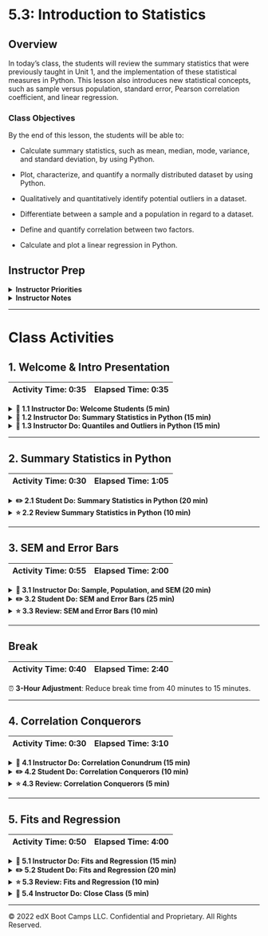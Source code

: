 # 5.3: Introduction to Statistics

## Overview

In today’s class, the students will review the summary statistics that were previously taught in Unit 1, and the implementation of these statistical measures in Python. This lesson also introduces new statistical concepts, such as sample versus population, standard error, Pearson correlation coefficient, and linear regression.

### Class Objectives

By the end of this lesson, the students will be able to:

* Calculate summary statistics, such as mean, median, mode, variance, and standard deviation, by using Python.

* Plot, characterize, and quantify a normally distributed dataset by using Python.

* Qualitatively and quantitatively identify potential outliers in a dataset.

* Differentiate between a sample and a population in regard to a dataset.

* Define and quantify correlation between two factors.

* Calculate and plot a linear regression in Python.

## Instructor Prep

<details>
  <summary><strong>Instructor Priorities</strong></summary>

* The students should be able to plot and characterize a dataset using Matplotlib.

* The students should be able to determine which Python module is most appropriate to calculate their summary statistics depending on their datasets.

* The students should be able to identify when they have a sample dataset versus a population dataset.

* The students should be able to differentiate between a correlation and a regression analysis.

</details>

<details>
    <summary><strong>Instructor Notes</strong></summary>

* You may find that this lesson falls on a weekday due to a holiday shifting the course schedule. In this case, we have provided notes within the LP that will allow you to **easily adjust the length of the lesson to fit into a weekday class**.

  * Be on the lookout for a ⏰ **3-Hour Adjustment** note at the top of activities in this Lesson Plan. If this class is being taught on a weekday, please use the directions found in the note. Keep in mind that breaks will be reduced from 40 minutes to the typical 15 minutes for a weekday class, as well.

  * Shortening these activities could potentially prevent students from finishing them, so please remind them to use office hours to clear up any questions that they may have.

* To facilitate discussion and provide visual aids, a slide deck has been provided to accompany the beginning of each instructor activity. All content in the slide deck is contained within the lesson plan, so the use of the provided slides is optional.

* The slideshows are for instructor use only. When distributing slides to the students, please first export the slides to a PDF file. You may then send out the PDF file.

* The goal of today's material is to empower the students to use statistical tools for describing and discussing data. Take your time, and ensure that the students understand the concepts behind each statistical topic before discussing the functions in Python.

* To minimize any feelings of thematic discontinuity with the previous days’ Matplotlib work, emphasize taking a _graphical_ approach to understanding today's concepts.

* Please refer to our [Student FAQs](../../../05-Instructor-Resources/README.md#unit-05-matplotlib) for answers to questions frequently asked by students of this program. If you have any recommendations for additional questions, feel free to log an issue with your desired additions.

* Have your TAs refer to the [Time Tracker](TimeTracker.xlsx) to stay on track.

* If you have issues with any of today's activities, you may report them [here](http://tiny.cc/BootCampFeedback).

</details>

- - -

# Class Activities

## 1. Welcome & Intro Presentation

| Activity Time:       0:35 |  Elapsed Time:      0:35  |
|---------------------------|---------------------------|

<details>
  <summary><strong>📣 1.1 Instructor Do: Welcome Students (5 min)</strong></summary>

* Open the [slideshow](https://docs.google.com/presentation/d/13bbYKmjgFTZivP2CfdOcc1mFaRdglEbSPulGjSwZtlI/edit?usp=sharing), and welcome the class while covering the following talking points:

  * Welcome to Day 3 of Matplotlib. Today's lesson combines our knowledge of fundamental statistics with Matplotlib and SciPy.

  * Once we’re comfortable with basic statistics in Python, we will introduce a few new statistical concepts and models that students can use in their projects.

</details>

<details>
  <summary><strong>📣 1.2 Instructor Do: Summary Statistics in Python (15 min)</strong></summary>

* Return to the slideshow to accompany the demo. Discuss the following talking points:

* Begin by asking the class to define the measure of central tendency.

* Remind the students that the measure of central tendency is the center of a dataset and is commonly referred to as an average.

  * The most common measures of central tendency are the **mean**, **median**, and **mode**.

  * The **mean** of a dataset is the arithmetic average of a dataset. It is calculated from the sum of all of the numbers divided by the number of elements in the dataset.

  * The **median** of a dataset is the middle element. It is calculated by listing the data numerically and selecting the middle element. For even-length datasets, the average of the two middle elements is the median of the dataset.

  * The **mode** of a dataset is the most frequently occurring element. The mode can be used for either numeric or categorical data, as captured in the following image:

    ![Categorical Mode.](https://static.bc-edx.com/data/dl-1-2/m5/lessons/3/img/5-3-catagorical_mode.png)

* Explain that Python offers multiple ways to measure the central tendency of the data; however, for this class, we will be looking at the NumPy and SciPy packages and modules.

  * We will use the NumPy package to test for `mean` and `median`, and we’ll use the SciPy package to test for `mode`.

  * We need to use both NumPy and SciPy modules to calculate the measures of central tendency because the mode is not a function in NumPy. This is likely because NumPy is a lightweight module and calculating the mode can be computationally intensive.

* Point out that Pandas also provides functions to measure central tendency, but students will need to check out that documentation on their own.

* Explain that our main focus today is learning how to characterize, analyze, and visualize new data.

  * We generally want to plot new data as soon as possible to identify key characteristics of the dataset.

  * Key characteristics can include if the data is normally distributed, if the data is multimodal, or if there are clusters in the data.

  * Another characteristic of normally distributed data is that its distribution follows a characteristic bell-curve shape.

* Ask the students to define **variance** and **standard deviation**.

  * **Variance** is the measurement of how far each number in the dataset is from the mean of the dataset.

  * **Standard deviation** is the square root of the variance.

  * When calculating the variance and standard deviation in Python, we will use the NumPy module.

* Open the example [notebook](Activities/01-Ins_Summary_Statistics/Solved/samples.ipynb).

* Execute the first three blocks of code:

```python
# Import dependencies
import pandas as pd
import matplotlib.pyplot as plt
import scipy.stats as st
import numpy as np

# Read in the LAX temperature data
temperature_df = pd.read_csv('../Resources/lax_temperature.csv')
temperatures = temperature_df['HourlyDryBulbTemperature']

# Demonstrate calculating measures of central tendency
mean_numpy = np.mean(temperatures)
print(f"The mean temperature at the LAX airport is {mean_numpy}")

median_numpy = np.median(temperatures)
print(f"The median temperature at the LAX airport is {median_numpy}")

mode_scipy = st.mode(temperatures)
print(f"The mode temperature at the LAX airport is {mode_scipy}")
```

* Explain to the students that this first dataset contains National Oceanic and Atmospheric Administration temperature measurements taken at the Los Angeles International (LAX) airport.

  * When calculating the mean, NumPy provides a decimal with far too much precision. Therefore, we should always round the output of `numpy.mean`. In most cases, rounding the mean to the nearest hundredth decimal is sufficient.

  * When calculating the median, NumPy also can provide a decimal with far too much precision. However, with this dataset, the median was already rounded.

  * When calculating the mode, the `scipy.stats` module returns 2 arrays, one for all mode values and another for the frequency of each mode.

* Remind the students that the easiest way to determine if a dataset has multiple modes, clusters of values, or a normal distribution, is to plot the data using Matplotlib.

* Execute the next block of code:

```python
# Characterize the dataset using Matplotlib and stats.normaltest
plt.hist(temperatures)
plt.xlabel('Temperature (°F)')
plt.ylabel('Counts')
plt.show()
print(st.normaltest(temperatures.sample(50)))
```

* The following image captures the resulting histogram:

![The histogram of the temperature data appears normally distributed.](https://static.bc-edx.com/data/dl-1-2/m5/lessons/3/img/5-3-intro_norm_dist.png)

* Point out to the students that there only appears to be one mode in the dataset. Furthermore, the distribution of temperatures around the mode seems to form a bell curve.

  * This bell-curve characteristic is known in statistics as a **normal distribution**.

  * The theory behind a **normal distribution** is outside of the scope of this lesson, but it is important to know whether your data is normally distributed.

* Explain that many statistical tests assume that the data is normally distributed. Using such statistical tests when the data is _not_ normally distributed can cause us to draw incorrect conclusions.

  * The `stats.normaltest` function offers a more quantitative verification of normal distribution.

  * When we used `stats.normaltest` in our example code, we also used the Pandas `DataFrame.sample` function.

  * Because the `stats.normaltest` function is using a small sample size of randomly selected values using Pandas's `DataFrame.sample` function.  We interpret the results of `stats.normaltest` using the **p**-value. A **p**-value 0.05 or larger indicates normally distributed data.

  * Because our p-value is approximately 0.05 or greater, we can conclude that this distribution is normal.

  * However, if we run the normality test on the whole dataset as the following code shows:

    ```python
    # Run the normality test on the whole temperatures DataFrame.
    print(st.normaltest(temperatures.sample(3529)))
    ```

  * The results of the `stats.normaltest` test show that it fails the normality test fails because the **p**-value is very small. We can conclude that the data is _not_ normally distributed.

* Execute the next code block:

```python
# Demonstrate calculating the variance and standard deviation using the different modules
var_numpy = np.var(temperatures,ddof = 0)
print(f"The population variance using the NumPy module is {var_numpy}")

sd_numpy = np.std(temperatures,ddof = 0)
print(f"The population standard deviation using the NumPy module is {sd_numpy}")
```

* Point out that to calculate the total variance or standard deviation in NumPy, we must provide the list of numbers as well as `ddof =0`.

  * The `ddof = 0` argument is to ensure we calculate the population variance and standard deviation.

  * We will talk about sample versus population later in the class.

* Execute the next code block:

```python
# Calculate the 68-95-99.7 rule using the standard deviation
print(f"Roughly 68% of the data is between {round(mean_numpy-sd_numpy,3)} and {round(mean_numpy+sd_numpy,3)}")
print(f"Roughly 95% of the data is between {round(mean_numpy-2*sd_numpy,3)} and {round(mean_numpy+2*sd_numpy,3)}")
print(f"Roughly 99.7% of the data is between {round(mean_numpy-3*sd_numpy,3)} and {round(mean_numpy+3*sd_numpy,3)}")
```

* Remind the students that when we have a dataset that is normally distributed, we can use the **68-95-99.7** rule to characterize the data.

  * The **68-95-99.7** rule states that roughly 68% of all values in normally distributed data fall within one standard deviation of the mean (in either direction). Additionally, 95% of the values fall within two standard deviations, and 99.7% of the values fall within three standard deviations.

* Ask the students to define the **z-score**.

  * The **z-score** is the number of standard deviations a given number is from the mean of the dataset.

  * To calculate a z-score in Python, we must use the SciPy `stats.zscore` function.

* Execute the next code block:

```python
# Demonstrate calculating the z-scores using SciPy
z_scipy = st.zscore(temperatures)
print(f"The z-scores using the SciPy module are {z_scipy}")
```

* Point out that the output of `stats.zscore` is a list of z-scores that is equal in length to the list of temperatures. Therefore, if we want to know the z-score for any given value, we must find and use the index of that value from the temperature list.

* Send out the solution notebook for the students to refer to later.

* Data Source: NOAA National Centers for Environmental Information, Climate Data Online. [https://www.ncei.noaa.gov/products/land-based-station/us-climate-normals](https://www.ncei.noaa.gov/products/land-based-station/us-climate-normals)

</details>

<details>
  <summary><strong>📣 1.3 Instructor Do: Quantiles and Outliers in Python (15 min)</strong></summary>

* ⏰ **3-Hour Adjustment**: Reduce activity time from 15 minutes to 10 minutes.

* Return to the slideshow to accompany the beginning of this section.

* Begin this section by asking the class to define **quantiles**, **quartiles**, and **outliers**.

  * **Quantiles** divide our data into well-defined regions based on their order in a ranked list. The 2 most commonly used quantiles are **quartiles** and **percentiles**.

  * **Quartiles** divide the sorted data into four equal-sized groups, and the median is known as the second quartile.

  * An **outlier** is an extreme value that can skew a dataset. An **outlier** is typically identified as a value that is 1.5 * IQR (**interquartile range**) beyond the first and third quartiles.

  * We can visually identify quartiles and outliers using a box and whisker plot. Alternatively, we can identify quartiles using the **1.5 * IQR** rule.

  * When datasets are too large to identify the outliers visually, or when analysis requires more quantitative measures, we should calculate the interquartile range manually using Python modules.

* Now, open the activity [notebook](Activities/02-Ins_Quartiles_and_Outliers/Solved/samples.ipynb).

* Execute the first two blocks of code:

```python
# Import dependencies
import pandas as pd
import numpy as np
import matplotlib.pyplot as plt

# Example outlier plot of reaction times
times = [96,98,100,105,85,88,95,100,101,102,97,98,5]
fig1, ax1 = plt.subplots()
ax1.set_title('Reaction Times at Baseball Batting Cage')
ax1.set_ylabel('Reaction Time (ms)')
ax1.boxplot(times)
plt.show()
```

* The following image captures the resulting plot:

![reaction times boxplot](https://static.bc-edx.com/data/dl-1-2/m5/lessons/3/img/5-3-outlier_batting.png)

* Explain that this first dataset is a theoretical collection of reaction times measured at a baseball batting cage.

* Explain that a box and whisker plot is widely used in data science due to the amount of information it provides at a glance.

  * We render a box and whisker plot in Matplotlib by using the `pyplot.boxplot` function.

  * The `pyplot.boxplot` function simply requires a list of numbers.

  * The orange line in the box plot is the median of the data.

  * The box surrounding the median is the IQR.

  * The whiskers that protrude from the box in the plot can be modified depending on the use, but by default the whiskers represent 1.5 * IQR, or the outlier boundaries.

  * The data points that are located beyond the whiskers in the plot are potential outliers.

  * In this dataset, the two smallest data points appear to be outliers.

* Display and explain the following annotated box plot for visual guidance:

![the annotated boxplot](https://static.bc-edx.com/data/dl-1-2/m5/lessons/3/img/5-3-outlier_boxplot_annot.png)

* Execute the next block of code:

```python
# Sort the data to determine which could be outliers
times.sort()
print(times)
```

* Explain that once we’ve identified potential outliers in a box and whisker plot, we can use the sorted dataset to estimate which data points fall outside the outlier boundary.

* Point out that the 5 ms and 85 ms reaction time data points are outside of the whiskers and may merit investigation.

* Execute the next block of code:

```python
# The second example again looks at the LAX temperature data set and computes quantiles
temperature_df = pd.read_csv('../Resources/lax_temperature.csv')
temperatures = temperature_df['HourlyDryBulbTemperature']

fig1, ax1 = plt.subplots()
ax1.set_title('Temperatures at LAX')
ax1.set_ylabel('Temperature (°F)')
ax1.boxplot(temperatures)
plt.show()
```

* The following image captures the resulting box and whisker plot:

![The LAX temperatures have too many data points to identify outliers.](https://static.bc-edx.com/data/dl-1-2/m5/lessons/3/img/5-3-outliers_temperatures.png)

* Explain to the students that this example is looking back at the LAX temperatures from NOAA.

  * This dataset has over 3,000 data points, and we already know it to be normally distributed.

  * When we know a dataset is normally distributed, we can expect at least a few data points to be potential outliers.

* Explain to the class that we can also identify potential outliers by using Pandas.

* Explain that we can use Pandas to easily calculate the interquartile range to generate the outlier boundaries.

* Execute the next block of code:

```python
# If the data is in a DataFrame, we use pandas to give quartile calculations
quartiles = temperatures.quantile([.25,.5,.75])
lowerq = quartiles[0.25]
upperq = quartiles[0.75]
iqr = upperq-lowerq

print(f"The lower quartile of temperatures is: {lowerq}")
print(f"The upper quartile of temperatures is: {upperq}")
print(f"The interquartile range of temperatures is: {iqr}")
print(f"The the median of temperatures is: {quartiles[0.5]} ")

lower_bound = lowerq - (1.5*iqr)
upper_bound = upperq + (1.5*iqr)
print(f"Values below {lower_bound} could be outliers.")
print(f"Values above {upper_bound} could be outliers.")
```

* Explain that to properly calculate the lower and upper quartiles of a dataset, we would need to calculate the median of our dataset. Once we split our data into two groups using the median, we would then need to find the median of the lower and upper groups to determine the quartiles.

* Explain that a very common practice in data science is to approximate the median-of-a-median quartile values by using prebuilt quantile functions such as Pandas's `quantile` method.

* Point out that Pandas's `quantile` method requires decimal values between 0 and 1. In addition, we must pass the quantile as the index instead of relative index values.

```python
# You cannot pass a 0 index to retrieve the first element,
# it requires the actual value of 0.25
lowerq = quartiles[0.25]
```

* Point out that once you have calculated the IQR, you can create the boundaries to quantitatively determine any potential outliers.

* Send out the solution notebook for the students to refer to in the next activity.

* Data Source: NOAA National Centers for Environmental information, Climate Data Online. [https://www.ncei.noaa.gov/products/land-based-station/us-climate-normals](https://www.ncei.noaa.gov/products/land-based-station/us-climate-normals)

</details>

- - -

## 2. Summary Statistics in Python

| Activity Time:       0:30 |  Elapsed Time:      1:05  |
|---------------------------|---------------------------|

<details>
  <summary><strong>✏️ 2.1 Student Do: Summary Statistics in Python (20 min)</strong></summary>

* ⏰ **3-Hour Adjustment**: Reduce activity time from 20 minutes to 15 minutes.

Send the following links to the students and go over the instructions:

* **File**: [California Housing Data](Activities/03-Stu_Summary_Stats_Python/Resources/California_Housing.csv)

* **Instructions:** [README.md](Activities/03-Stu_Summary_Stats_Python/README.md)

* In this activity, the students will calculate a number of summary statistics using California housing data.

* You may choose to use the slideshow to accompany this activity.

</details>

<details>
  <summary><strong>⭐ 2.2 Review Summary Statistics in Python (10 min)</strong></summary>

* Open the [solution](Activities/03-Stu_Summary_Stats_Python/Solved/summary_stats.ipynb).

* Explain and go through the first two blocks of code:

```python
# Import dependencies
import pandas as pd
import matplotlib.pyplot as plt
import scipy.stats as st

# Read in the California housing dataset
california_data = pd.read_csv('../Resources/California_Housing.csv')
california_data.head()
```

* Explain that the first few blocks of code simply read in the California housing data from the `Resources` folder using Pandas.

* Execute the next block of code:

```python
# Determine which measure of central tendency is most appropriate to describe the population
plt.hist(california_data['Population'])
plt.xlabel('Population')
plt.ylabel('Counts')
plt.show()
print(california_data['Population'].mean())
print(california_data['Population'].median())
print(california_data['Population'].mode())
```

* The following image captures the resulting plot:

![The Matplotlib histogram plot allows us to determine the most appropriate measure of central tendency.](https://static.bc-edx.com/data/dl-1-2/m5/lessons/3/img/5-3-review_population.png)

* Explain that in most cases, we would plot the data using a histogram to determine the most appropriate way to measure the central tendency.

* Point out that this data appears to be right-skewed, so the median is arguably the most appropriate.

* Explain that because the mean, median, and mode all are between 1,100 and 1,400, all three measures of central tendency describe the center of the dataset.

  * Point out that all three measures are roughly the same due to the limited number of data points in the dataset.

  * Caution the students that when datasets are larger, the mean becomes more affected by the skew and will no longer describe the center of the data.

* Execute the next code block:

```python
# Determine if the house age in California is normally distributed
plt.hist(california_data['HouseAge'])
plt.xlabel('House Age (years)')
plt.ylabel('Counts')
plt.show()
print(st.normaltest(california_data["HouseAge"].sample(100)))
print(st.normaltest(california_data["HouseAge"].sample(2000)))
```

* The following image captures the resulting histogram:

![The Matplotlib histogram plot allows us to also determine if the data looks normally distributed.](https://static.bc-edx.com/data/dl-1-2/m5/lessons/3/img/5-3-review_age.png)

* Point out that this data is a little fatter than a normal bell-curve shape, but it visually resembles a normal distribution.

* Remind the students that when a dataset is large, we have to be careful how we identify normal distribution.

* Explain that to calculate how normally distributed the data is, we must first take a random sample of rows using the Pandas `sample` function. Once we have our sample data, we can test for normality using `stats.normaltest`.

* Point out that running the `normaltest` several times results in the p-value fluctuating around or above 0.05, which means the data is normally distributed. However, using a larger datasets indicates that the data isn't normall distributed.

* Execute the next code block:

```python
# Determine if there are any potential outliers in the average occupancy in California
quartiles = california_data['AveOccup'].quantile([.25,.5,.75])
lowerq = quartiles[0.25]
upperq = quartiles[0.75]
iqr = upperq-lowerq

print(f"The lower quartile of occupancy is: {lowerq}")
print(f"The upper quartile of occupancy is: {upperq}")
print(f"The interquartile range of occupancy is: {iqr}")
print(f"The the median of occupancy is: {quartiles[0.5]} ")

lower_bound = lowerq - (1.5*iqr)
upper_bound = upperq + (1.5*iqr)
print(f"Values below {lower_bound} could be outliers.")
print(f"Values above {upper_bound} could be outliers.")

outlier_occupancy = california_data.loc[(california_data['AveOccup'] < lower_bound) | (california_data['AveOccup'] > upper_bound)]
outlier_occupancy
```

* Explain that we can use the 1.5 * IQR rule to identify potential outliers in the dataset.

* Explain that once we have the lower and upper outlier bounds, we can use Pandas to filter the data. Go through the code that filters the DataFrame by using `loc` and the output DataFrame.

* Point out that there are 100 potential outliers in the "Average Occupancy".

* Execute the next code block:

```python
# With the potential outliers, what is the lowest and highest median income (in $1000s) observed?
print(f"The minimum median income of the potential outliers is {outlier_occupancy['MedInc'].min()}")
print(f"The maximum median income of the potential outliers is {outlier_occupancy['MedInc'].max()}")
```

* Explain that once we have the filtered DataFrame, we can use the `min` and `max` functions on the median income column to determine the min and max values.

* Execute the final code block:

```python
# Plot the latitude and longitude of the California housing data using Matplotlib, and color the data points using the median income of the block
plt.scatter(california_data['Longitude'],california_data['Latitude'],c=california_data['MedInc'])
clb = plt.colorbar()
plt.xlabel("Longitude")
plt.ylabel("Latitude")
clb.set_label("Median Income")
plt.show()
```

* The following image captures the resulting plot:

![Plotting latitude and longitude on a scatter plot creates a rough geographical outline.](https://static.bc-edx.com/data/dl-1-2/m5/lessons/3/img/5-3-california_map.png)

* Point out if we plot the latitude and longitude on a scatter plot, we get a rough outline of the state of California.

* Explain that by coloring the data points according to median income data, a trend emerges from where the outliers are relative to their position in the state.

* Point out that Los Angeles may have some potential outliers in the data along with some in Northern California. Neat!

* Send out the solution for the students to review later.

* Data Source: U.S. Department of Commerce Bureau of the Census. 1990 Census of Housing General Housing Statistics: California. [https://www2.census.gov/library/publications/decennial/1990/ch-1/ch-1-6.pdf](https://www2.census.gov/library/publications/decennial/1990/ch-1/ch-1-6.pdf)

</details>

- - -

## 3. SEM and Error Bars

| Activity Time:       0:55 |  Elapsed Time:      2:00  |
|---------------------------|---------------------------|

<details>
  <summary><strong>📣 3.1 Instructor Do: Sample, Population, and SEM (20 min)</strong></summary>

* ⏰**3-Hour Adjustment**: Reduce activity time from 20 minutes to 15 minutes.

* Return to the slideshow to accompany this activity.

* Begin the activity by introducing the following scenario: Weeks before Election Day, a local newspaper in a hypothetical city wants to predict the winner of the mayoral election. The newspaper will poll voters for their preferred candidate. Point out the following:

  * It would be prohibitively expensive to ask every voter in the city for their preferred candidate, and it is not possible to know who will go out and vote on Election Day.

  * The newspaper must, therefore, ask a _subset_ of all eligible voters in the city about their voting habits and _extrapolate_ information from the results.

  * In this scenario, the newspaper decides to poll 1,000 eligible voters shopping at grocery stores across the city.

  * By using the polling results from the 1,000 eligible voters, the newspaper can try to make an accurate prediction of the mayoral election outcome.

* Explain that this hypothetical scenario is an example of a **sample** dataset versus a **population** dataset.

  * In statistics, a **population** is a complete dataset that contains all possible elements of a study or experiment.

  * In this scenario, the population dataset would be the voting habits of all eligible voters in the city.

  * In statistics, a **sample** is a subset of a population dataset where not all elements of a study or experiment are collected or measured.

  * In this scenario, the sample dataset consists of the 1,000 eligible voters polled across the city.

  * In data science, the concept of sample versus population does not strictly apply to people or animals. Any comprehensive dataset is considered a population, and any dataset that is a subset of a larger dataset is considered a sample.

* Open the example [file](Activities/04-Ins_Standard_Error/Solved/standard_error.ipynb).

* Execute the first two blocks of code to bring in the fuel economy dataset:

```python
# Import dependencies
import pandas as pd
import random
import matplotlib.pyplot as plt
import numpy as np
from scipy.stats import sem

# Set the seed so our data is reproducible
random.seed(42)

# Sample versus population example fuel economy
fuel_economy = pd.read_csv('../Resources/2019_fuel_economy.csv')

# First get an overview of the dataset - how many factors, etc.
print(fuel_economy.head())
```

* Explain that in this example, we will examine 2019 vehicle fuel economy data from [fueleconomy.gov](https://www.fueleconomy.gov/feg/download.shtml). Our population data contains the fuel economy data for all 1,242 different 2019 model vehicles tested by the U.S. Department of Energy in 2018.

* Calculate the population mean and standard deviation using the notebook, as in the following code:

```python
# Calculate the summary statistics and plot the histogram of the entire population data
print(f"The mean MPG of all vehicles is: {round(fuel_economy['Combined_MPG'].mean(),2)}")
print(f"The standard deviation of all vehicle's MPG is: {round(fuel_economy['Combined_MPG'].std(),2)}")
```

* The mean miles per gallon of all vehicles tested is 23.33, while the standard deviation of all vehicles tested is 5.94.

* Plot the histogram of the fuel efficiency of all vehicles tested using the notebook, as in the following code:

```python
plt.hist(fuel_economy['Combined_MPG'])
plt.xlabel("Fuel Economy (MPG)")
plt.ylabel("Number of Vehicles")
plt.show()
```

* The following image captures the resulting histogram:

![This is the histogram of the population fuel economy data.](https://static.bc-edx.com/data/dl-1-2/m5/lessons/3/img/5-3-fuel_economy_hist.png)

* Point out to the students that when it comes to selecting a sample dataset, it is important to obtain a dataset that is representative of the entire population.

* Subset the fuel economy dataset by using `fuel_economy.iloc[range(766,856)]`, and calculate the mean and standard deviation of this sample. Plot the histogram of the sample data, as in the following code:

```python
# Calculate the summary statistics and plot the histogram of the sample data using iloc
subset = fuel_economy.iloc[range(766,856)]
print(f"The mean MPG of all vehicles is: {round(subset['Combined_MPG'].mean(),2)}")
print(f"The standard deviation of all vehicle's MPG is: {round(subset['Combined_MPG'].std(),2)}")
plt.hist(subset['Combined_MPG'])
plt.xlabel("Fuel Economy (MPG)")
plt.ylabel("Number of Vehicles")
plt.show()
```

* The following image captures the resulting histogram:

![This is the histogram of the sample data obtained nonrandomly.](https://static.bc-edx.com/data/dl-1-2/m5/lessons/3/img/5-3-fuel_economy_bias_hist.png)

* Point out to the students that this sample data contains 90 data points from the fuel economy population dataset.

  * This sample data does not represent the population dataset well; the sample mean is much lower than the population mean, and the sample standard deviation is much smaller than the population standard deviation.

  * This sample does not represent the population data well because it was not obtained using **random sampling**.

  * Random sampling is a technique in data science in which every subject or data point has an equal chance of being included in the sample.

  * This technique increases the likelihood that even a small sample size will include individuals from each group in the population.

* Subset the fuel economy dataset using `fuel_economy.sample(90)`, calculate the mean and standard deviation of this sample, and plot the histogram of the sample data, as in the following code:

```python
# Calculate the summary statistics and plot the histogram of the sample data using random sampling
subset = fuel_economy.sample(90)
print(f"The mean MPG of all vehicles is: {round(subset['Combined_MPG'].mean(),2)}")
print(f"The standard deviation of all vehicle's MPG is: {round(subset['Combined_MPG'].std(),2)}")
plt.hist(subset['Combined_MPG'])
plt.xlabel("Fuel Economy (MPG)")
plt.ylabel("Number of Vehicles")
plt.show()
```

* The following image captures the resulting histogram:

![This is the histogram of the sample data obtained using random sampling.](https://static.bc-edx.com/data/dl-1-2/m5/lessons/3/img/5-3-fuel_economy_random_hist.png)

* Point out to the students that the Pandas' `DataFrame.sample()` function uses random sampling to subset the DataFrame, creating a sample that is far more likely to represent the population data.

* Compare and contrast the calculated sample mean, standard deviations, and plots from both sample datasets.

  * The random sample has the same right skew to the distribution as the population data, compared to the more normal distribution from the sliced sample.

  * The mean and standard deviation of the random sample are far closer to the population mean and standard deviation compared to the sliced sample.

* Caution the students that when describing a sample dataset using summary statistics such as the mean, quartiles, variance, and standard deviation, these statistical values are imperfect.

  * Fortunately, there are ways of quantifying the trustworthiness of a sample dataset.

* Open the notebook up again, and go through the next block of code.

  * The population mean MPG in the fuel economy dataset is 23.33, while the population standard deviation of all vehicles is 5.94.

  * The standard deviation is seemingly large compared to the mean, especially considering there are 1,242 vehicles in the dataset. The larger standard deviation is most likely due to the variety of vehicle types in the dataset.

* Ask the students to answer the following question: If we were to randomly select 30 cars from this dataset, would we expect the mean and standard deviation to match the population mean and standard deviation?

  * A good answer is that we should expect a similar mean and standard deviation because the sample was selected randomly, but it will not be the same.

* Explain that to estimate how well a sample represents the total population, we calculate the **standard error** (**standard error of the mean**, or SEM) of the sample.

  * The standard error describes how far a sample's mean is from the population's "true" mean.

  * The standard error is a function of sample size; as sample size increases, the standard error decreases.

* Reassure the students that the formula for standard error is unimportant. There is a [function in SciPy](https://docs.scipy.org/doc/scipy/reference/generated/scipy.stats.sem.html) that calculates standard error for us.

* Using the notebook, create a new sample dataset from the fuel economy population data using `fuel_economy.sample(30)`. Demonstrate to the students how to calculate the SEM value using SciPy's `stats.sem` function:

```python
# Generate a new 30 vehicle sample and calculate the SEM of the sample
sample = fuel_economy.sample(30)
print(f"The SEM value for the sample fuel economy data is {sem(sample['Combined_MPG'])}")
```

* Explain that one of the most common uses of SEM in data science is to compare and contrast sample data across a sample set. One easy way to visualize the differences in standard error across samples is to generate **error bars** on a scatter or line plot.

* Use the notebook to create a sample set of 10 samples, each containing 30 vehicles from the fuel economy population data, as in the following code:

```python
# Create a sample set of 10, each with 30 vehicles
vehicle_sample_set = [fuel_economy.sample(30) for x in range(0,10)]
```

* Demonstrate how to calculate the mean and SEM of each sample using list comprehension, and plot the data using Matplotlib's `pyplot.errorbar` function, as in the following code:

```python
# Generate the plot data for each sample
means = [sample['Combined_MPG'].mean() for sample in vehicle_sample_set]
standard_errors = [sem(sample['Combined_MPG']) for sample in vehicle_sample_set]
x_axis = np.arange(0, len(vehicle_sample_set), 1) + 1

# Set up the plot
fig, ax = plt.subplots()
ax.errorbar(x_axis, means, standard_errors, fmt="o")
ax.set_xlim(0, len(vehicle_sample_set) + 1)
ax.set_ylim(20,28)
ax.set_xlabel("Sample Number")
ax.set_ylabel("Mean MPG")
plt.show()
```

* The following image captures the resulting plot:

![This plot demonstrates error bars on our sample means.](https://static.bc-edx.com/data/dl-1-2/m5/lessons/3/img/5-3-fuel_economy_error_bars.png)

* Reiterate that the standard error essentially tells us how likely it is that the sample's mean is "close" to the population's mean&mdash;the one we want to estimate.

  * The error bars that are the largest are the samples whose mean is the least likely to represent the population mean.

  * If the standard error of the samples is too large, we can increase the number of data points in the sample to reduce the standard error.

* Send out the solution notebook for the students to refer to during the next activity.

* Data Source: U.S. Department of Energy Office of Energy Efficiency and Renewable Energy. (2019). Fuel Economy Guide Model Year 2019. [https://www.fueleconomy.gov/feg/download.shtml](https://www.fueleconomy.gov/feg/download.shtml)

</details>

<details>
  <summary><strong>✏️ 3.2 Student Do: SEM and Error Bars (25 min)</strong></summary>

* ⏰ **3-Hour Adjustment**: Reduce activity time from 25 minutes to 15 minutes.

* **File**: [05-Stu_Standard_Error/samples.ipynb](Activities/05-Par_Standard_Error/Unsolved/samples.ipynb)

* **Instructions:** [README.md](Activities/05-Par_Standard_Error/README.md)

* In this activity, the students will work with a partner to characterize sample data from a California housing dataset. Make sure that students compare their calculated values with each other as they progress through the activity.

* You may choose to use the slideshow to accompany this activity.

</details>

<details>
  <summary><strong>⭐ 3.3 Review: SEM and Error Bars (10 min)</strong></summary>

* Open the [solution file](Activities/05-Par_Standard_Error/Solved/samples.ipynb).

* Explain that the first few lines simply load in the California housing data and print out the description:

```python
# Import dependencies
from matplotlib import pyplot as plt
import numpy as np
import pandas as pd
from sklearn.datasets import fetch_california_housing
from scipy.stats import sem

# Import the California housing dataset and get description
california_dataset = fetch_california_housing()
print(california_dataset.DESCR)
```

* Point out in the description that there are 13 numerical or categorical predictive attributes and one target attribute.

  * The target attribute "MEDV" contains the housing values we are looking for; it is the median value of owner-occupied homes (in hundreds of thousands of dollars), as captured in the following code and image:

  ```python
  # Read California housing data into a Pandas DataFrame
  housing_data = pd.DataFrame(data=california_dataset.data,columns=california_dataset.feature_names)
  housing_data['MEDV'] = california_dataset.target
  housing_data.head()
  ```

  ![This is the easiest means of creating a DataFrame and then adding another column.](https://static.bc-edx.com/data/dl-1-2/m5/lessons/3/img/5-3-15-building-dataframe.png)

* Point out that the easiest way to create a sample set is to combine list comprehension with Pandas:

```python
# Create a bunch of samples, each with sample size of 20
nsamples = 25
div = 20
samples = [housing_data.sample(div) for x in range(0,nsamples)]
```

* Explain that we can also use list comprehension to calculate the means and SEMs for each sample:

```python
# Calculate means
means = [s['MEDV'].mean() for s in samples]
# Calculate standard error on means
sems = [sem(s['MEDV']) for s in samples]
```

* Explain that once we have the means and SEM values for each sample, we can plot these by using Matplotlib's `pyplot.errorbar` function:

```python
# Plot sample means with error bars
fig, ax = plt.subplots()
ax.errorbar(np.arange(0, len(samples), 1)+1,means, yerr=sems, fmt="o", color="b",
            alpha=0.5, label="Mean of House Prices")
ax.set_xlim(0, len(means)+1)
ax.set_xlabel("Sample Number")
ax.set_ylabel("Mean of Median House Prices ($100,000)")
plt.legend(loc="best", fontsize="small", fancybox=True)
plt.show()
```

* The following image captures the resulting plot:

  ![Demonstrating the plot itself.](https://static.bc-edx.com/data/dl-1-2/m5/lessons/3/img/5-3-15-plot.png)

* Explain that we can use the plot to visually compare the means across the sample set, or we can do so quantitatively by computing the range of SEMs.

* Explain that the next block of code determines the smallest SEM and which sample the SEM was derived from:

```python
# Determine which sample's mean is closest to the population mean
print(f"The smallest SEM observed was {min(sems)}")
samp_index = sems.index(min(sems))
print(f"The sample with the smallest SEM is sample {samp_index+1}")
```

* Explain that we can then compare the sample with the smallest SEM against the entire population and examine their means.

  * The sample's mean should be very close to the population's mean.

* Repeat the sampling code using a sample size of 100, and reproduce the error bar plot as well as the range of SEM values for the dataset. Repeat the code with a sample size of 500, as in the following code:

```python
# Recreate the sample set with sample size of 100
nsamples = 25
div = 100
samples = [housing_data.sample(div) for x in range(0,nsamples)]

# Recreate the sample set with sample size of 500
nsamples = 25
div = 500
samples = [housing_data.sample(div) for x in range(0,nsamples)]
```

* Point out to the students that as sample size increases, the standard error decreases for all samples. The range of SEM values across the sample set will decrease as well.

* Explain that from this finding, we can conclude that as sample size increases, the samples become more and more representative of the population dataset.

* Send out the solution for students to review later.

* Data Source:

  * [Scikit-learn’s California housing dataset](https://scikit-learn.org/stable/modules/generated/sklearn.datasets.fetch_california_housing.html)

</details>

- - -

## Break

| Activity Time:       0:40 |  Elapsed Time:      2:40  |
|---------------------------|---------------------------|

⏰ **3-Hour Adjustment**: Reduce break time from 40 minutes to 15 minutes.

- - -

## 4. Correlation Conquerors

| Activity Time:       0:30 |  Elapsed Time:      3:10  |
|---------------------------|---------------------------|

<details>
  <summary><strong>📣 4.1 Instructor Do: Correlation Conundrum (15 min)</strong></summary>

* Continue using the slideshow to cover the following talking points.

  * Often in data analysis, we will ask the question, "Is there any relationship between Factor A and Factor B?" This concept is known in statistics as **correlation**.

* Display and describe the plot of a perfect positive correlation, as captured in the following image:

  ![This is an ideal positive correlation.](https://static.bc-edx.com/data/dl-1-2/m5/lessons/3/img/5-3-corr_ideal_pos.png)

  * This is an example of a **positive correlation**. When two factors are positively correlated, they move in the same direction.

  * When the factor on the x-axis increases, the factor on the y-axis increases as well.

* Display and describe the plot of a perfect negative correlation, as captured in the following image:

  ![This is an ideal negative correlation.](https://static.bc-edx.com/data/dl-1-2/m5/lessons/3/img/5-3-corr_ideal_neg.png)

  * This is an example of a **negative correlation**. When two factors are negatively correlated, they move in opposite directions.

  * When the factor on the x-axis increases, the factor on the y-axis decreases.

* Display and describe the plot with no correlation, as captured in the following image:

  ![This is no correlation.](https://static.bc-edx.com/data/dl-1-2/m5/lessons/3/img/5-3-corr_none.png)

  * This is an example of two factors with **no correlation**. When two factors are not correlated, their values are completely independent of one another.

* Explain that with real-world data, it can be difficult to determine if two factors are correlated.

  * In statistics, we can calculate the degree of correlation using the **Pearson correlation coefficient**.

  * The **Pearson correlation coefficient** is a quantitative measure that describes the simultaneous movement (variability) of two factors.

    * The correlation coefficient, which is often indicated with the letter ***r***, will always fall between –1 and 1.

    * An _r_ value of 1 indicates a perfect positive correlation, while an _r_ value of –1 indicates a perfect negative correlation.

    * An _r_ value of 0 means that there is no relationship between the two factors.

    * Most often, real-world data will not be the ideal case of –1, 0, or 1. However, we can look at the correlation coefficient to determine how strongly or weakly two factors are related.

* Open the correlation [example file](Activities/06-Ins_Correlation_Conundrum/Solved/correlation.ipynb), and execute the block of code to produce a real-world dataset.

```python
# Import the WHO dataset, drop missing data
wdi_data = pd.read_csv('../Resources/WDI_2018.csv')
wdi_data = wdi_data.dropna()
wdi_data.head()
```

* Explain that for this example, we are working with a dataset on World Development Indicators, compiled from multiple sources and collected together on The World Data Bank. This dataset contains factors collected for each country regarding health, population, wealth, and social tendencies.

* Execute the next four blocks of code to produce plots of different pairs of factors, as captured in the following images. Ask the class which pairs of factors they believe to be correlated.

  ![A plot showing income versus alcohol.](https://static.bc-edx.com/data/dl-1-2/m5/lessons/3/img/5-3-correlation_plot1.png)

  ![A plot showing population versus cell phones.](https://static.bc-edx.com/data/dl-1-2/m5/lessons/3/img/5-3-correlation_plot2.png)

  ![A plot showing water versus expectancy.](https://static.bc-edx.com/data/dl-1-2/m5/lessons/3/img/5-3-correlation_plot3.png)

  ![A plot showing income versus measles.](https://static.bc-edx.com/data/dl-1-2/m5/lessons/3/img/5-3-correlation_plot4.png)

* Explain that all four of these pairs of factors are correlated to varying degrees.

  * We will use the Pearson correlation coefficient to quantitate the degree of correlation.

  * We do not need to know the mathematical equation to derive the correlation coefficient. Most programming languages and analytical software have correlation functions built-in or available through an imported module or package.

* Return to the notebook, and execute the next block of code. This time, we will take the same pairs of factors and use SciPy's `stats.pearsonr` function to quantify the correlation:

```python
# The next example will compute the Pearson correlation coefficient between "Income per Capita" and "Average Alcohol Consumed"
income = wdi_data.iloc[:,1]
alcohol = wdi_data.iloc[:,8]
correlation = st.pearsonr(income,alcohol)
print(f"The correlation between both factors is {round(correlation[0],2)}")
```

* Explain that SciPy's `stats.pearsonr` function simply takes two numerical lists of values (i.e., two factors) and computes the Pearson correlation coefficient.

  * The output of the `stats.pearsonr` function returns both the _r_ value and a p-value. For now, we will only look at the _r_ value.

* Execute the next few blocks of code to reproduce the previous example's plots, but this time accompany the plots with the Pearson _r_ statistic, as captured in the following image:

![This is the code block that compares the plot with r-statistic.](https://static.bc-edx.com/data/dl-1-2/m5/lessons/3/img/5-3-correlation_plot1_block.png)

* Point out to the students that across all four pairs of factors, we see the Pearson correlation coefficient range between .34 and .83. This means that all four pairs of factors are positively correlated to varying degrees.

* Explain that there is a general rule of thumb when describing the strength of a correlation in regards to the absolute value of _r_. [Send out for reference](https://static.bc-edx.com/data/dl-1-2/m5/lessons/3/img/5-3-correlation_table.png) and describe the following strength of correlation table:

| Absolute Value of r | Strength of correlation |
|---|---|
| r < 0.3 | None or very weak |
| 0.3 ≤ r < 0.5 | Weak |
| 0.5 ≤ r < 0.7 | Moderate |
| r ≥ 0.7 | Strong |

* Explain that we can use this table along with our calculated _r_ values to determine if there is any relationship between two factors.

* Finally, explain that calculating correlations across an entire dataset is a great way to try to find relationships between factors that we could test or investigate in more depth. However, caution the students that correlations are not designed to determine the outcome of one variable from another&mdash;remember that "correlation does not equal causation."

* Data Source: The World Data Bank. (2021) World Development Indicators. [https://datacatalog.worldbank.org/search/dataset/0037712/World-Development-Indicators](https://datacatalog.worldbank.org/search/dataset/0037712/World-Development-Indicators), reduced in pandas.

</details>

<details>
  <summary><strong>✏️ 4.2 Student Do: Correlation Conquerors (10 min)</strong></summary>

* **File:** [correlations.ipynb](Activities/07-Stu_Correlation_Conquerors/Unsolved/correlations.ipynb)

* **Instructions:** [README.md](Activities/07-Stu_Correlation_Conquerors/README.md)

* In this activity, the students will be looking at different properties of wine to determine if wine characteristics are correlated.

* You may choose to use the slideshow to accompany this activity.

</details>

<details>
  <summary><strong>⭐ 4.3 Review: Correlation Conquerors (5 min)</strong></summary>

* Open the [solution file](Activities/07-Stu_Correlation_Conquerors/Solved/correlations.ipynb).

* Explain that the first few lines simply load in the wine recognition data and print out the description:

```python
# Import dependencies
import pandas as pd
import sklearn.datasets as dta
import scipy.stats as st
import matplotlib.pyplot as plt

# Read in the wine recognition dataset from sklearn and load into Pandas
data = dta.load_wine()
wine_data = pd.DataFrame(data.data,columns=data.feature_names)
print(data.DESCR)
```

* Execute the next block of code to generate the malic acid versus flavonoids scatter plot:

```python
# Plot malic_acid versus flavanoids on a scatterplot
malic_acid = wine_data['malic_acid']
flavanoids = wine_data['flavanoids']
plt.scatter(malic_acid,flavanoids)
plt.xlabel("Amount of Malic Acid")
plt.ylabel("Amount of Flavanoids")
plt.show()
```

* The following image captures the resulting plot:

![A plot shows malic versus flavonoids.](https://static.bc-edx.com/data/dl-1-2/m5/lessons/3/img/5-3-correlation_malic_flav.png)

* Point out to the students that it appears that as the amount of malic acid increases, the amount of flavonoids decreases. However, this relationship is weak because the magnitude in which the flavonoids decrease is not consistent.

* Next, calculate the Pearson correlation coefficient between malic acid and flavonoids.

```python
# Calculate the correlation coefficient between malic_acid and flavanoids
print(f"The correlation coefficient between malic acid and flavanoids is {round(st.pearsonr(malic_acid,flavanoids)[0],2)}")
```

* Explain that by checking the _r_ value of –0.41 against the strength of correlation table, we can confirm that the relationship between malic acid and flavonoids is a weak negative correlation.

* Now, execute the next block of code to generate the alcohol versus color intensity scatter plot:

```python
# Plot alcohol versus color_intensity on a scatter plot
alcohol = wine_data['alcohol']
color_intensity = wine_data['color_intensity']
plt.scatter(alcohol,color_intensity)
plt.xlabel("Amount of Alcohol")
plt.ylabel("Intensity of Color")
plt.show()
```

* The following image captures the resulting plot:

![A plot shows alcohol versus color intensity.](https://static.bc-edx.com/data/dl-1-2/m5/lessons/3/img/5-3-correlation_alc_color.png)

* Point out to the students that it appears that as the amount of alcohol increases, so does the color intensity. This relationship appears to be moderately correlated because the magnitude in which both factors increase is fairly consistent.

* Next, calculate the Pearson correlation coefficient between alcohol and color intensity:

```python
# Calculate the correlation coefficient between alcohol and color intensity
print(f"The correlation coefficient between alcohol and color intensity is {round(st.pearsonr(alcohol,color_intensity)[0],2)}")
```

* Explain that by checking the _r_ value of 0.55 against the strength of the correlation table, we can confirm that the relationship between alcohol and color intensity is a moderate positive correlation.

* Finally, demonstrate using the Pandas `DataFrame.corr` function to generate the correlation matrix. Explain that we can use the `.corr()` function along with the Pandas `Dataframe.unstack()` function to easily compare all factors in a DataFrame with one another.

```python
# Generate the correlation DataFrame and sort all pairs of values
wine_corr = wine_data.corr()
wine_corr.unstack().sort_values()
```

* Point out to the students that the pair of factors with the strongest negative correlation is malic acid versus hue. Conversely, any factor compared to itself will always be perfectly correlated with a value of 1.

* Send out the solution for the students to review later.

* Data Source: [Scikit-learn’s wine dataset](https://scikit-learn.org/stable/modules/generated/sklearn.datasets.load_wine.html#sklearn.datasets.load_wine) originally sourced from <https://archive.ics.uci.edu/ml/datasets/wine>

</details>

- - -

## 5. Fits and Regression

| Activity Time:       0:50 |  Elapsed Time:      4:00  |
|---------------------------|---------------------------|

<details>
  <summary><strong>📣 5.1 Instructor Do: Fits and Regression (15 min)</strong></summary>

* Continue using the slideshow to cover the following talking points.

  * The final important statistical topic for the day is **linear regression**. However, before we can discuss linear regression, we must first talk about the equation of a line.

* Ask the students if anyone knows the equation of a line. If no one answers, explain that the equation of a line is _y_ = _mx_ + _b_.

  * The equation of a line defines the relationship between x-values and y-values.

  * When it comes to variables in the equation, we refer to the _x_ in the equation as the **independent variable**, and the _y_ as the **dependent variable**.

  * The **slope** of a line is denoted as _m_ in the equation, and the **_y_ intercept** is denoted as _b_.

  * Knowing the slope and _y_ intercept of a line, we can determine any value of _y_ given the value for _x_. This is why we say _y_ is dependent on _x_.

  * Display and describe the first linear plot, which is captured in the following image:

  ![Plot of the exact y = x.](https://static.bc-edx.com/data/dl-1-2/m5/lessons/3/img/5-3-lineregress_plot1.png)

  * Explain that the first plot is considered the ideal linear relationship of _y_ and _x_, where the _x_ and _y_ values are the same value.

  * Tell students that in this plot, the equation for a line is _y = x_ because the slope is equal to 1, and the _y_ intercept is equal to 0.

  * Point out that for an _x_ value of 7 (denoted by the vertical dashed line), the corresponding _y_ value is also 7 (denoted by the horizontal dashed line).

  * Display and describe the next linear plot, which is captured in the following image:

  ![Plot with a smaller slope, larger intercept.](https://static.bc-edx.com/data/dl-1-2/m5/lessons/3/img/5-3-lineregress_plot2.png)

  * Explain that in this linear relationship between _x_ and _y_, the slope is much smaller, but the _y_ intercept is much larger.

  * Demonstrate to the students that if you plug an _x_ value of 7 into the equation, the resulting _y_ value is 6.4.

  * Explain that relating _x_ values and _y_ values using the equation of a line is the general concept of **linear regression**.

    * **Linear regression** is used in data science to model and predict the relationship between two factors.

    * Although this may sound similar to correlation, there is a big difference between the two concepts&mdash;correlation quantifies if "factor Y" and "factor X" are related, while regression predicts "factor Y" values given values of "factor X."

    * By fitting the relationship of two factors to a linear equation, linear regression allows us to predict where unmeasured data points might end up if we had collected more data.

    * Linear regression is a powerful tool&mdash;it provides us with a way to predict house prices, stock market movements, and the weather based on other data.

* Reassure the students that we do not need to delve into the mathematical details of linear regression; instead, we will focus on how to use [SciPy's linregress function](https://docs.scipy.org/doc/scipy/reference/generated/scipy.stats.linregress.html) to perform a linear regression, and we’ll visualize the linear regression using Matplotlib.

* Open the regression example [file](Activities/08-Ins_Fits_and_Regression/Solved/regression.ipynb), and execute the first four blocks of code:

```python
# Import dependencies
from matplotlib import pyplot as plt
from scipy.stats import linregress
import numpy as np
from sklearn import datasets
import pandas as pd

# Read in the California housing dataset
california_dataset = datasets.fetch_california_housing()
housing_data = pd.DataFrame(data=california_dataset.data,columns=california_dataset.feature_names)
housing_data['MEDV'] = california_dataset.target

# Reduce the dataset to remove AveRooms outliers
housing_data_reduced = pd.DataFrame(housing_data.loc[housing_data['AveRooms']<10,:])

# Reduce the dataset to the San Diego Area (based on approx latitude & longitude area)
san_diego_housing = pd.DataFrame(housing_data_reduced.loc[((housing_data_reduced['Latitude']>32.664282) &
                                                          (housing_data_reduced['Latitude']<32.980514) &
                                                          (housing_data_reduced['Longitude']>-117.300418) &
                                                          (housing_data_reduced['Longitude']<-117.01950)),:])

# Plot out rooms versus median house price
x_values = san_diego_housing['AveRooms']
y_values = san_diego_housing['MEDV']
plt.scatter(x_values,y_values)
plt.xlabel('Rooms in House')
plt.ylabel('Median House Prices ($100,000)')
plt.show()
```

* The following image captures the resulting plot:

  ![Plot of number of rooms in a house versus median housing price.](https://static.bc-edx.com/data/dl-1-2/m5/lessons/3/img/5-3-lineregress_plot4.png)

* Explain to the students that we are once again looking at the California housing dataset from Scikit-learn, though this time we are reducing the dataset to narrow in on the general San Diego area, and removing some outliers. Specifically, we have plotted two factors from the California housing dataset in a scatter plot&mdash;rooms in a house versus the median housing prices.

* Point out to the students that we can visually identify a positive correlation between the two factors. We could say overall that when there are more rooms in a house, the median house price goes up.

* Explain that we can model this relationship using SciPy's `linregress` function by providing it with both factors.

* Use the next block of code to demonstrate how to calculate the linear regression. Plot the regression line and equation over the scatter plot.

```python
# Add the linear regression equation and line to plot
x_values = san_diego_housing['AveRooms']
y_values = san_diego_housing['MEDV']

(slope, intercept, rvalue, pvalue, stderr) = linregress(x_values, y_values)
regress_values = x_values * slope + intercept
line_eq = "y = " + str(round(slope,2)) + "x + " + str(round(intercept,2))
plt.scatter(x_values,y_values)
plt.plot(x_values,regress_values,"r-")
plt.annotate(line_eq,(5.8,0.8),fontsize=15,color="red")
plt.xlabel('Rooms in House')
plt.ylabel('Median House Prices ($100,000)')
plt.show()
```

* The following image captures the resulting plot:

  ![Full plot of rooms versus price with regression and equation.](https://static.bc-edx.com/data/dl-1-2/m5/lessons/3/img/5-3-lineregress_plot5.png)

* Point out to the students that `linregress` produces a number of calculated values, such as slope, intercept, _r_ value, which is the correlation coefficient, p-value, and standard error. The slope, intercept, and standard error are values we have already discussed today.

* Explain that we can use the slope and intercept from the `linregress` function to generate our equation of a line. This linear equation can then be used to determine the corresponding _y_ values to plot the linear regression over our scatter plot.

* Point out that overall, the regression line shows a general trend that median house price is positively correlated with the number of rooms in the house. More than that, the regression suggests that across the entire dataset, an increase of 1 room correlates with roughly a $44,000 increase in median house price. However, because the scatter plot is still very spread out, this model is not a very precise predictor.

* Next, explain the following concepts:

  * If we wanted to quantify how well the linear regression model accounts for the variations found in a dataset, we examine the **_R_<sup>2</sup>** value, which is determined by squaring the correlation coefficient (`rvalue`).

  * The _R_<sup>2</sup> value is also known as the **coefficient of determination**.

  * The _R_<sup>2</sup> value ranges between 0 and 1. An _R_<sup>2</sup> value of 0 indicates that the relationship between _x_ and _y_ explains none of the variations in the dataset. Conversely, an _R_<sup>2</sup> value of 1 indicates that the relationship between _x_ and _y_ explains all of the variation in the dataset.

  * The _R_<sup>2</sup> value is also the squared value of the Pearson correlation coefficient _r_. Therefore, the _R_<sup>2</sup> statistic can be used to describe the overall relationship between the two variables. An _R_<sup>2</sup> value of 0.25 would indicate that the relationship between _x_ and _y_ explains 25% of the variation in the dataset and that the remaining 75% is accounted for by other factors.

* Execute the next block of code to reproduce the rooms versus price plot with the addition of the _R_<sup>2</sup> value.

```python
# Print out the R-squared value along with the plot.
x_values = san_diego_housing['AveRooms']
y_values = san_diego_housing['MEDV']

(slope, intercept, rvalue, pvalue, stderr) = linregress(x_values, y_values)
regress_values = x_values * slope + intercept
line_eq = "y = " + str(round(slope,2)) + "x + " + str(round(intercept,2))
plt.scatter(x_values,y_values)
plt.plot(x_values,regress_values,"r-")
plt.annotate(line_eq,(5.8,0.8),fontsize=15,color="red")
plt.xlabel('Rooms in House')
plt.ylabel('Median House Prices ($100,000)')
print(f"The r-squared is: {rvalue**2}")
plt.show()
```

* Point out to the students that the _R_<sup>2</sup> value of the relationship is 0.277. This means that the number of rooms accounts for 27.7% of the variation in house prices.

  * We could use the linear equation to predict median house prices when we have a different number of rooms from what was in the dataset, but using this linear equation could lead to incorrect conclusions.

* Execute the next two blocks of code in the notebook:

```python
# Read in the diabetes dataset
diabetes_data = datasets.load_diabetes()
data = pd.DataFrame(diabetes_data.data,columns=diabetes_data.feature_names)
data['1Y_Disease_Progress'] = diabetes_data.target

# Plot the different factors in a scatter plot
x_values = data['bp']
y_values = data['1Y_Disease_Progress']
(slope, intercept, rvalue, pvalue, stderr) = linregress(x_values, y_values)
regress_values = x_values * slope + intercept
line_eq = "y = " + str(round(slope,2)) + "x + " + str(round(intercept,2))
plt.scatter(x_values,y_values)
plt.plot(x_values,regress_values,"r-")
plt.annotate(line_eq,(0,50),fontsize=15,color="red")
plt.xlabel('Normalized Blood Pressure')
plt.ylabel('1Y_Disease_Progress')
print(f"The r-squared is: {rvalue**2}")
plt.show()
```

* The following image captures the resulting plot:

  ![A plot shows blood pressure versus progression.](https://static.bc-edx.com/data/dl-1-2/m5/lessons/3/img/5-3-lineregress_plot8.png)

* Explain that this data comes from the diabetes dataset from Scikit-learn.

  * With this dataset, we want to quantify the relationship between the blood pressure of patients and the progression of diabetes one year after diagnosis.

  * With this plot, we can visually identify that there is a moderate positive correlation between blood pressure and disease progression. If we examine the linear regression model, the line does trend with the data, but the _y_ values are not well predicted by the linear equation.

  * The regression model produces an _R_<sup>2</sup> value of 0.19. This means that blood pressure accounts for 19% of the variation in the outcome: the progression of diabetes one year after diagnosis. Considering that blood pressure and disease progression demonstrate a weak correlation, the simple linear model is not robust enough to adequately predict blood pressure.

  * It is unwise to use poor linear models to predict values. Doing so can lead to incorrect conclusions.

* Explain that from these examples, we now understand the relationship between correlation and regression&mdash;the weaker the correlation is between two factors, the less predictive a linear regression model can be.

* Send out the code for students to refer to during the next activity.

* Data Source:

  * [Scikit-learn’s California housing dataset](https://scikit-learn.org/stable/modules/generated/sklearn.datasets.fetch_california_housing.html)

  * [Scikit-learn diabetes dataset](https://scikit-learn.org/stable/datasets/toy_dataset.html#diabetes-dataset) originally sourced from <https://www4.stat.ncsu.edu/~boos/var.select/diabetes.html> - Bradley Efron, Trevor Hastie, Iain Johnstone and Robert Tibshirani (2004) “Least Angle Regression,” Annals of Statistics (with discussion), 407-499. (<https://web.stanford.edu/~hastie/Papers/LARS/LeastAngle_2002.pdf>)

</details>

<details>
  <summary><strong>✏️ 5.2 Student Do: Fits and Regression (20 min)</strong></summary>

* ⏰ **3-Hour Adjustment**: Reduce activity time to 15 minutes.

* **Files:**

  * [09-Stu_Fits_and_Regression/vehicles.ipynb](Activities/09-Stu_Fits_and_Regression/Unsolved/vehicles.ipynb)

  * [singapore-motor-vehicle-population.csv](Activities/09-Stu_Fits_and_Regression/Resources/singapore-motor-vehicle-population.csv)

* **Instructions:** [README.md](Activities/09-Stu_Fits_and_Regression/README.md)

* In this activity, the students will be predicting the number of cars in 2024 using linear regression models.

* You may choose to use the slideshow to accompany this activity.

</details>

<details>
  <summary><strong>⭐ 5.3 Review: Fits and Regression (10 min)</strong></summary>

* ⏰**3-Hour Adjustment**: Reduce activity time from 10 minutes to 5 minutes.

* Open the [solution file](Activities/09-Stu_Fits_and_Regression/Solved/vehicles.ipynb).

* Explain that using the starter code simply loads in the data.

```python
# Import dependencies
from matplotlib import pyplot as plt
from scipy import stats
import numpy as np
import pandas as pd

# Load vehicle data set into pandas
vehicle_data = pd.read_csv("../Resources/singapore-motor-vehicle-population.csv")
vehicle_data.head()
```

* Explain that we need to filter our data using `.loc`, because we are only interested in "Cars" in the "type" column, and "Petrol-Electric" in the "engine" column.

* Execute the next block of code:

```python
# Generate a scatter plot of year versus number of petrol-electric cars
year = vehicle_data.loc[(vehicle_data["type"]=="Cars") & (vehicle_data["engine"]=="Petrol-Electric"),"year"]
petrol_electric_cars = vehicle_data.loc[(vehicle_data["type"]=="Cars") & (vehicle_data["engine"]=="Petrol-Electric"),"number"]
plt.scatter(year,petrol_electric_cars)
plt.xticks(year, rotation=90)
plt.xlabel('Year')
plt.ylabel('Petrol Electric Cars')
plt.show()
```

* The following image captures the resulting plot:

![A scatter plot shows year versus number of petrol-electric cars.](https://static.bc-edx.com/data/dl-1-2/m5/lessons/3/img/5-3-corr_year_petrol-electric.png)

* Explain that first, we must save the columns for year and number of petrol-electric cars as variables. Once we have the variables, we can plot them according to the instructions.

* Execute the next two blocks of code:

```python
# Perform a linear regression on year versus petrol-electric cars
pe_slope, pe_int, pe_r, pe_p, pe_std_err = stats.linregress(year, petrol_electric_cars)

# Create equation of line to calculate predicted number of petrol-electric cars
pe_fit = pe_slope * year + pe_int
```

* Explain that using `stats.linregress`, we can generate the linear regression model of year versus number of petrol-electric cars. Year is our independent variable, and number of petrol-electric cars is our dependent variable.

* Explain that once we have the slope and the intercept from `stats.linregress`, we can plug the year variable into the equation to get our predicted (or fitted) number of petrol-electric cars.

* Execute the next block of code:

```python
# Plot the linear model on top of scatter plot
year = vehicle_data.loc[(vehicle_data["type"]=="Cars") & (vehicle_data["engine"]=="Petrol-Electric"),"year"]
petrol_electric_cars = vehicle_data.loc[(vehicle_data["type"]=="Cars") & (vehicle_data["engine"]=="Petrol-Electric"),"number"]
plt.scatter(year,petrol_electric_cars)
plt.plot(year,pe_fit,"--")
plt.xticks(year, rotation=90)
plt.xlabel('Year')
plt.ylabel('Petrol Electric Cars')
plt.show()
```

* The following image captures the resulting plot:

![A linear regression plot shows year versus number of petrol-electric cars.](https://static.bc-edx.com/data/dl-1-2/m5/lessons/3/img/5-3-corr_year_petrol-electric_regress.png)

* Explain that using the year as the independent variable and the predicted number of cars as the dependent variable, we can plot the linear model over our scatter plot.

* Execute the next two blocks of code:

```python
# Repeat plotting scatter and linear model for year versus petrol cars
petrol_cars = vehicle_data.loc[(vehicle_data["type"]=="Cars") & (vehicle_data["engine"]=="Petrol"), "number"]
p_slope, p_int, p_r, p_p, p_std_err = stats.linregress(year, petrol_cars)
p_fit = p_slope * year + p_int
plt.scatter(year,petrol_cars)
plt.plot(year,p_fit,"--")
plt.xticks(year, rotation=90)
plt.xlabel('Year')
plt.ylabel('Petrol Cars')
plt.show()

# Repeat plotting scatter and linear model for year versus electric cars
diesel_cars = vehicle_data.loc[(vehicle_data["type"]=="Cars") & (vehicle_data["engine"]=="Diesel"), "number"]
d_slope, d_int, d_r, d_p, d_std_err = stats.linregress(
    year, diesel_cars)
d_fit = d_slope * year + d_int
plt.scatter(year,diesel_cars)
plt.plot(year,d_fit,"--")
plt.xticks(year, rotation=90)
plt.xlabel('Year')
plt.ylabel('Diesel Cars')
plt.show()
```

* The following images capture the resulting plots:

![A linear regression plot shows year versus number of diesel cars.](https://static.bc-edx.com/data/dl-1-2/m5/lessons/3/img/5-3-corr_year_diesel_regress.png)

* Explain that we simply repeat this procedure, changing the variables used to generate the scatter plot and the linear model.

* Execute the next block of code:

```python
# Generate a facet plot of all 3 figures
fig, (ax1, ax2, ax3) = plt.subplots(3, sharex=True)
fig.suptitle("Number of Vehicles Over Time", fontsize=16, fontweight="bold")

ax1.set_xlim(min(year), max(year))
ax1.plot(year, petrol_electric_cars, linewidth=1, marker="o")
ax1.plot(year, pe_fit, "b--", linewidth=1)
ax1.set_ylabel("Petrol-Electric Cars")

ax2.plot(year, petrol_cars, linewidth=1, marker="o", color="y")
ax2.plot(year, p_fit, "y--", linewidth=1)
ax2.set_ylabel("Petrol Cars")

ax3.plot(year, diesel_cars, linewidth=1, marker="o", color="g")
ax3.plot(year, d_fit, "g--", linewidth=1)
ax3.set_ylabel("Diesel Cars")
ax3.set_xlabel("Year")

plt.show()
```

* The following image captures the resulting plot:

![Three linear regression plots showing year versus number of petrol-electric, petrol, and diesel cars.](Images/5-3-18-final-plot.png)

* Explain that by using `pyplot.subplot`, we can generate multiple plots using different sets of axes.

* Point out that by sharing the same variable across all three regression models, we can talk about predictions relative to one another. This results in the number of cars by year having its own meta dataset.

* Execute the final block of code:

```python
# Calculate the number of cars for 2024
year = 2024
print(f"The number of petrol-electic cars in 2024 will be {round(pe_slope * year + pe_int,0)}.")
print(f"The number of petrol cars in 2024 will be {round(p_slope * year + p_int,0)}.")
print(f"The number of diesel cars in 2024 will be {round(d_slope * year + d_int,0)}.")
```

* Explain that beyond plotting the linear model, we can use the equation of the linear regression model to predict the number of cars for any year. This particular model predicts that all three types of cars will increase in 2024.

  * Students may notice that the plot for petrol cars trends upwards until 2014, where then begins to trend down. Explain that, in this case, a linear regression model is not the best predictor unless we filter the data starting from 2012 or 2013.

* Send out the solution for the students to refer to later, and congratulate them on their hard work. Point out that today's lesson was difficult material; producing an array of subplots with regression lines from real vehicle data released by the Singapore Land Transport Authority is an extremely impressive accomplishment!

* Data Source: Singapore Land Transport Authority. (2022). Annual Motor Vehicle Population by Type of Fuel Used. [https://data.gov.sg/dataset/annual-motor-vehicle-population-by-type-of-fuel-used](https://data.gov.sg/dataset/annual-motor-vehicle-population-by-type-of-fuel-used)

</details>

<details>
  <summary><strong>📣 5.4 Instructor Do: Close Class (5 min)</strong></summary>

* Before finishing up for the day, ask the students if they have any lingering questions about the concepts covered today.

  * It may all seem daunting at first, but the more we are exposed to statistical themes and use these tools to characterize our data, the more organic it will become.

  * The students have already observed some of these functions in Excel. And, as we cover more and more data visualization and analytical tools like R and Tableau, these functions will become increasingly familiar.

* Encourage the students to review this week’s activities outside of class, and to use office hours if they have further questions.

</details>

- - -

© 2022 edX Boot Camps LLC. Confidential and Proprietary. All Rights Reserved.
